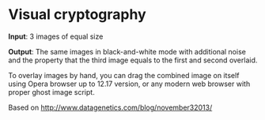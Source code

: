 Visual cryptography
==============

**Input**: 3 images of equal size

**Output**: The same images in black-and-white mode with additional noise and the property that the third image equals to the first and second overlaid.

To overlay images by hand, you can drag the combined image on itself using Opera browser up to 12.17 version, or any modern web browser with proper ghost image script.

Based on http://www.datagenetics.com/blog/november32013/
